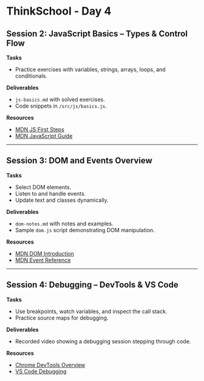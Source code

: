 # ThinkSchool - Day 4

## Session 2: JavaScript Basics – Types & Control Flow

**Tasks**

- Practice exercises with variables, strings, arrays, loops, and conditionals.

**Deliverables**

- `js-basics.md` with solved exercises.
- Code snippets in `/src/js/basics.js`.

**Resources**

- [MDN JS First Steps](https://developer.mozilla.org/en-US/docs/Learn/JavaScript/First_steps)
- [MDN JavaScript Guide](https://developer.mozilla.org/en-US/docs/Web/JavaScript/Guide)

---

## Session 3: DOM and Events Overview

**Tasks**

- Select DOM elements.
- Listen to and handle events.
- Update text and classes dynamically.

**Deliverables**

- `dom-notes.md` with notes and examples.
- Sample `dom.js` script demonstrating DOM manipulation.

**Resources**

- [MDN DOM Introduction](https://developer.mozilla.org/en-US/docs/Web/API/Document_Object_Model/Introduction)
- [MDN Event Reference](https://developer.mozilla.org/en-US/docs/Web/Events)

---

## Session 4: Debugging – DevTools & VS Code

**Tasks**

- Use breakpoints, watch variables, and inspect the call stack.
- Practice source maps for debugging.

**Deliverables**

- Recorded video showing a debugging session stepping through code.

**Resources**

- [Chrome DevTools Overview](https://developer.chrome.com/docs/devtools/)
- [VS Code Debugging](https://code.visualstudio.com/docs/editor/debugging)
